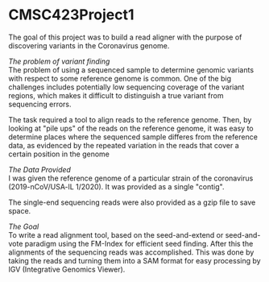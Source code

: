 # CMSC423Project1

The goal of this project was to build a read aligner with the purpose of discovering variants in the Coronavirus genome. 

*The problem of variant finding* <br />
The problem of using a sequenced sample to determine genomic variants with respect to some reference genome is common. 
One of the big challenges includes potentially low sequencing coverage of the variant regions, which makes it difficult to distinguish a true
variant from sequencing errors.

The task required a tool to align reads to the reference genome. Then, by looking at "pile ups" of the reads on the reference genome, it was 
easy to determine places where the sequenced sample differes from the reference data, as evidenced by the repeated variation in the reads that cover a
certain position in the genome

*The Data Provided*<br />
I was given the reference genome of a particular strain of the coronavirus (2019-nCoV/USA-lL 1/2020). It was provided as a single
"contig".

The single-end sequencing reads were also provided as a gzip file to save space. 

*The Goal*<br />
To write a read alignment tool, based on the seed-and-extend or seed-and-vote paradigm using the FM-Index for efficient seed finding. After this 
the alignments of the sequencing reads was accomplished. This was done by taking the reads and turning them into a SAM format for easy processing
by IGV (Integrative Genomics Viewer).
